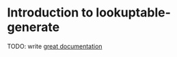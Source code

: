 # Introduction to lookuptable-generate

TODO: write [great documentation](http://jacobian.org/writing/what-to-write/)
